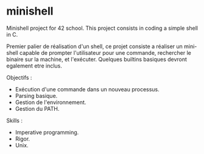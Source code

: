 # minishell
Minishell project for 42 school. This project consists in coding a simple shell in C.

Premier palier de réalisation d'un shell, ce projet consiste a réaliser un mini-shell capable de prompter l'utilisateur pour une commande, rechercher le binaire sur la machine, et l'exécuter.
Quelques builtins basiques devront egalement etre inclus.

Objectifs :

- Exécution d'une commande dans un nouveau processus.
- Parsing basique.
- Gestion de l'environnement.
- Gestion du PATH.

Skills :

- Imperative programming.
- Rigor.
- Unix.

